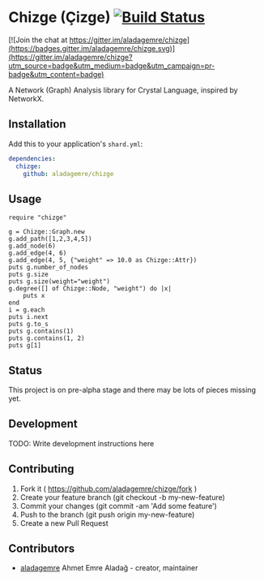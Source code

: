 # Chizge (Çizge) [![Build Status](https://travis-ci.org/sdogruyol/kemal.svg?branch=master)](https://travis-ci.org/sdogruyol/kemal)

[![Join the chat at https://gitter.im/aladagemre/chizge](https://badges.gitter.im/aladagemre/chizge.svg)](https://gitter.im/aladagemre/chizge?utm_source=badge&utm_medium=badge&utm_campaign=pr-badge&utm_content=badge)

A Network (Graph) Analysis library for Crystal Language, inspired by NetworkX.

## Installation


Add this to your application's `shard.yml`:

```yaml
dependencies:
  chizge:
    github: aladagemre/chizge
```


## Usage


```crystal
require "chizge"

g = Chizge::Graph.new
g.add_path([1,2,3,4,5])
g.add_node(6)
g.add_edge(4, 6)
g.add_edge(4, 5, {"weight" => 10.0 as Chizge::Attr})
puts g.number_of_nodes
puts g.size
puts g.size(weight="weight")
g.degree([] of Chizge::Node, "weight") do |x|
    puts x
end
i = g.each
puts i.next
puts g.to_s
puts g.contains(1)
puts g.contains(1, 2)
puts g[1]
```

## Status

This project is on pre-alpha stage and there may be lots of pieces missing yet.

## Development

TODO: Write development instructions here

## Contributing

1. Fork it ( https://github.com/aladagemre/chizge/fork )
2. Create your feature branch (git checkout -b my-new-feature)
3. Commit your changes (git commit -am 'Add some feature')
4. Push to the branch (git push origin my-new-feature)
5. Create a new Pull Request

## Contributors

- [aladagemre](https://github.com/aladagemre) Ahmet Emre Aladağ - creator, maintainer
